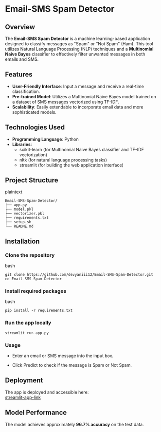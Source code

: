 # Email-SMS Spam Detector

## Overview

The **Email-SMS Spam Detector** is a machine learning-based application designed to classify messages as "Spam" or "Not Spam" (Ham). This tool utilizes Natural Language Processing (NLP) techniques and a **Multinomial Naive Bayes** classifier to effectively filter unwanted messages in both emails and SMS.

## Features

- **User-Friendly Interface**: Input a message and receive a real-time classification.
- **Pre-trained Model**: Utilizes a Multinomial Naive Bayes model trained on a dataset of SMS messages vectorized using TF-IDF.
- **Scalability**: Easily extendable to incorporate email data and more sophisticated models.

## Technologies Used

- **Programming Language**: Python
- **Libraries**:
  - scikit-learn (for Multinomial Naive Bayes classifier and TF-IDF vectorization)
  - nltk (for natural language processing tasks)
  - streamlit (for building the web application interface)

## Project Structure
plaintext
```
Email-SMS-Spam-Detector/
├── app.py               
├── model.pkl             
├── vectorizer.pkl        
├── requirements.txt      
├── setup.sh            
└── README.md
```
## Installation

### Clone the repository

bash
```
git clone https://github.com/devyaniii12/Email-SMS-Spam-Detector.git
cd Email-SMS-Spam-Detector
```

### Install required packages
bash
```
pip install -r requirements.txt
```
### Run the app locally
```
streamlit run app.py
```

### Usage
- Enter an email or SMS message into the input box.

- Click Predict to check if the message is Spam or Not Spam.

## Deployment

The app is deployed and accessible here:  
[streamlit-app-link](https://email-sms-spam-detector-y2tyunxa3ncfxfydv5zyzx.streamlit.app/) 

## Model Performance

The model achieves approximately **96.7% accuracy** on the test data.
